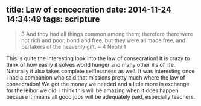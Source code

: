 title: Law of concecration
date: 2014-11-24 14:34:49
tags: scripture
---
> 3 And they had all things common among them; therefore there were not rich and poor, bond and free, but they were all made free, and partakers of the heavenly gift.
> ~ 4 Nephi 1

This is quite the interesting look into the law of consecration! It is crazy to think of how easily it solves world hunger and many other ills of life. Naturally it also takes complete selflessness as well. It was interesting once I had a companion who said that missions pretty much where the law of consecration! We got the money we needed and a little more in exchange for the leibor we did! I think this will be amazing when it does happen because it means all good jobs will be adequately paid, especially teachers. 


